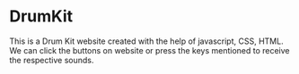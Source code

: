 # DrumKit
This is a Drum Kit website created with the help of javascript, CSS, HTML. We can click the buttons on website or press the keys mentioned to receive the respective sounds.
